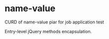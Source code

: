# name-value
 CURD of name-value piar for job application test

Entry-level jQuery methods encapsulation.